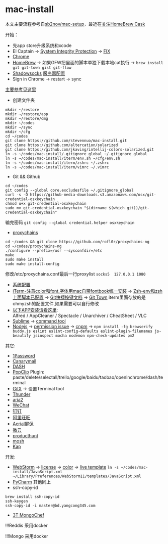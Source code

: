 # mac-install 
本文主要流程参考自[sb2nov/mac-setup](https://github.com/sb2nov/mac-setup)，最近在[关注HomeBrew Cask](http://caskroom.io/)

开始：
* 先app store升级系统和xcode
* El Captain -> [System Integrity Protection](http://apple.stackexchange.com/questions/193368/what-is-the-rootless-feature-in-el-capitan-really/193379) -> [FIX](http://stackoverflow.com/questions/33145388/gem-update-install-operation-not-permitted-since-el-capitan-how-to-set-default)
* [Chrome](https://www.baidu.com/s?wd=chrome)
* [HomeBrew](http://brew.sh) -> 如果GFW把里面的脚本单独下载本地cat执行 -> `brew install git git-town gist git-flow`
* [Shadowsocks](https://github.com/stevennuo/shadowsocks) [服务器配置](https://github.com/guanghetv/op/blob/master/server/cloud/shadowsocks.md)
* Sign in Chrome -> restart -> sync

[主要参考见这里](https://github.com/sb2nov/mac-setup)
* 创建文件夹
``` 
mkdir ~/restore 
mkdir ~/restore/app
mkdir ~/restore/dmg
mkdir ~/codes
mkdir ~/sync
mkdir ~/cfg
cd ~/codes
git clone https://github.com/stevennuo/mac-install.git
git clone https://github.com/altercation/solarized
git clone https://github.com/jkaving/intellij-colors-solarized.git
ln -s ~/codes/mac-install/.gitignore_global ~/.gitignore_global
ln -s ~/codes/mac-install/iterm/env.sh ~/cfg/env.sh
ln -s ~/codes/mac-install/iterm/zshrc ~/.zshrc
ln -s ~/codes/mac-install/iterm/vimrc ~/.vimrc
```

* Git && Github
```
cd ~/codes
git config --global core.excludesfile ~/.gitignore_global
curl -s -O https://github-media-downloads.s3.amazonaws.com/osx/git-credential-osxkeychain
chmod u+x git-credential-osxkeychain
sudo mv git-credential-osxkeychain "$(dirname $(which git))/git-credential-osxkeychain"
```
输完密码 `git config --global credential.helper osxkeychain`


* [proxychains](https://github.com/rofl0r/proxychains-ng)
```
cd ~/codes && git clone https://github.com/rofl0r/proxychains-ng
cd ~/codes/proxychains-ng
./configure --prefix=/usr --sysconfdir=/etc
make
sudo make install
sudo make install-config
```
修改/etc/proxychains.conf最后一行proxylist `socks5  127.0.0.1 1080`

* [系统配置](https://github.com/sb2nov/mac-setup/tree/master/SystemPreferences)
* [iTerm-注意color和font,字体用mac自带fontbook统一安装](https://github.com/sb2nov/mac-setup/tree/master/iTerm) -> [Zsh-env和zsh上面脚本已配置](https://github.com/sb2nov/mac-setup/blob/master/iTerm/zsh.md) -> [Git快捷按键文档](https://github.com/robbyrussell/oh-my-zsh/wiki/Plugin:git) -> [Git Town](https://github.com/Originate/git-town)
iterm里面存放的是ohmyzsh的配置文件,如果需要可以自行修改
* [以下APP安装请看这里](https://github.com/sb2nov/mac-setup/tree/master/Apps):  
  Alfred / AppCleaner / Spectacle / Unarchiver / CheatSheet / VLC
* [Sublime](https://github.com/sb2nov/mac-setup/tree/master/SublimeText) -> [command tool](https://gist.github.com/olivierlacan/1195304)
* [Nodejs](https://nodejs.org/en/) -> [permission issue](https://docs.npmjs.com/getting-started/fixing-npm-permissions) -> [cnpm](http://npm.taobao.org/) -> `npm install -fg browserify buddy.js eslint eslint-config-defaults eslint-plugin-filenames js-beautify jsinspect mocha nodemon npm-check-updates pm2`

其它:
* [1Password](https://itunes.apple.com/us/app/1password-password-manager/id443987910?mt=12)
* [Canarymail](http://canarymail.io/)
* [DASH](https://itunes.apple.com/us/app/dash/id449589707?ls=1&mt=12)
* [PopClip](https://pilotmoon.com/popclip/)
  Plugin: paste/delete/selectall/trello/google/baidu/taobao/openinchrome/dash/terminal
* [GitX](http://gitx.frim.nl/) -> 设置Terminal tool
* [Thunder](http://mac.xunlei.com/)
* [aria2](https://aria2.github.io/)
* [WeChat](http://weixin.qq.com/cgi-bin/readtemplate?t=mac)
* [钉钉](http://www.dingtalk.com/#a1)
* [阿里旺旺](http://labs.etao.com/aliwangwang)
* [Aerial屏保](https://github.com/JohnCoates/Aerial)
* [微云](http://www.weiyun.com/)
* [producthunt](https://www.producthunt.com/apps/mac)
* [mosh](https://mosh.mit.edu/)
* [Kap](https://getkap.co)

开发:
* [WebStorm](http://www.jetbrains.com/webstorm/) -> [license](https://s.taobao.com/search?q=webstorm) -> [color](https://github.com/jkaving/intellij-colors-solarized) -> [live template](https://github.com/stevennuo/webstorm-es6-livetpls)
`ln -s ~/codes/mac-install/JavaScript.xml ~/Library/Preferences/WebStorm11/templates/JavaScript.xml`
* [PyCharm](https://www.jetbrains.com/pycharm/) 其他同上
* ssh-copy-id
```
brew install ssh-copy-id
ssh-keygen
ssh-copy-id -i master@bd.yangcong345.com
```
* [3T MongoChef](http://3t.io/mongochef/download/platform/)

!!!Reddis 采用docker

!!!Mongo 采用docker
